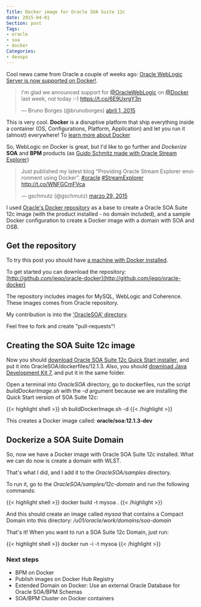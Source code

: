 ```yaml
---
Title: Docker image for Oracle SOA Suite 12c
date: 2015-04-01
Section: post
Tags: 
- oracle
- soa
- docker
Categories: 
- devops
---
```


Cool news came from Oracle a couple of weeks ago: [Oracle WebLogic Server is now supported on Docker!](https://blogs.oracle.com/WebLogicServer/entry/oracle_weblogic_server_now_running).

<!--more-->

<blockquote class="twitter-tweet" lang="es"><p>I&#39;m glad we announced support for <a href="https://twitter.com/OracleWebLogic">@OracleWebLogic</a> on <a href="https://twitter.com/docker">@Docker</a> last week, not today :-) <a href="https://t.co/6E9UxrgY3n">https://t.co/6E9UxrgY3n</a></p>&mdash; Bruno Borges  (@brunoborges) <a href="https://twitter.com/brunoborges/status/583252433343758336">abril 1, 2015</a></blockquote>
<script async src="//platform.twitter.com/widgets.js" charset="utf-8"></script>

This is very cool. **Docker** is a disruptive platform that ship everything inside a container (OS, Configurations, Platform, Application) and let you run it (almost) everywhere! To [learn more about Docker](https://www.docker.com/whatisdocker/)

So, WebLogic on Docker is great, but I'd like to go further and *Dockerize* **SOA** and **BPM** products (as [Guido Schmitz made with Oracle Stream Explorer](https://guidoschmutz.wordpress.com/2015/03/29/installing-oracle-stream-explorer-in-a-docker-image/))

<blockquote class="twitter-tweet" lang="es"><p>Just published my latest blog “Providing Oracle Stream Explorer environment using Docker”. <a href="https://twitter.com/hashtag/oracle?src=hash">#oracle</a> <a href="https://twitter.com/hashtag/StreamExplorer?src=hash">#StreamExplorer</a> <a href="http://t.co/WNFGCmFVca">http://t.co/WNFGCmFVca</a></p>&mdash; gschmutz (@gschmutz) <a href="https://twitter.com/gschmutz/status/582232826772357120">marzo 29, 2015</a></blockquote>
<script async src="//platform.twitter.com/widgets.js" charset="utf-8"></script>

I used [Oracle's Docker repository](http://github.com/oracle/docker) as a base to create a Oracle SOA Suite 12c image (with the product installed - no domain included), and a sample Docker configuration to create a Docker image with a domain with SOA and OSB.

## Get the repository

To try this post you should have [a machine with Docker installed](https://docs.docker.com/).

To get started you can download the repository: [http://github.com/jeqo/oracle-docker](http://github.com/jeqo/oracle-docker)

The repository includes images for MySQL, WebLogic and Coherence. These images comes from Oracle repository.

My contribution is into the ['OracleSOA' directory](https://github.com/jeqo/oracle-docker/tree/master/OracleSOA).

Feel free to fork and create "pull-requests"!

## Creating the SOA Suite 12c image

Now you should [download Oracle SOA Suite 12c Quick Start installer](http://www.oracle.com/technetwork/middleware/soasuite/downloads/index.html), and put it into OracleSOA/dockerfiles/12.1.3. Also, you should [download Java Development Kit 7](http://www.oracle.com/technetwork/java/javase/downloads/jdk7-downloads-1880260.html), and put it in the same folder.

Open a terminal into *OracleSOA* directory, go to dockerfiles, run the script *buildDockerImage.sh* with the *-d* argument because we are installing the Quick Start version of SOA Suite 12c:

{{< highlight shell >}}
sh buildDockerImage.sh -d
{{< /highlight >}}

This creates a Docker image called: **oracle/soa:12.1.3-dev**

## Dockerize a SOA Suite Domain

So, now we have a Docker image with Oracle SOA Suite 12c installed. What we can do now is create a domain with WLST.

That's what I did, and I add it to the *OracleSOA/samples* directory.

To run it, go to the *OracleSOA/samples/12c-domain* and run the following commands:

{{< highlight shell >}}
docker build -t mysoa .
{{< /highlight >}}

And this should create an image called *mysoa* that contains a Compact Domain into this directory: */u01/oracle/work/domains/soa-domain*


That's it! When you want to run a SOA Suite 12c Domain, just run:

{{< highlight shell >}}
docker run -i -t mysoa
{{< /highlight >}}

### Next steps

* BPM on Docker
* Publish images on Docker Hub Registry
* Extended Domain on Docker: Use an external Oracle Database for Oracle SOA/BPM Schemas
* SOA/BPM Cluster on Docker containers
